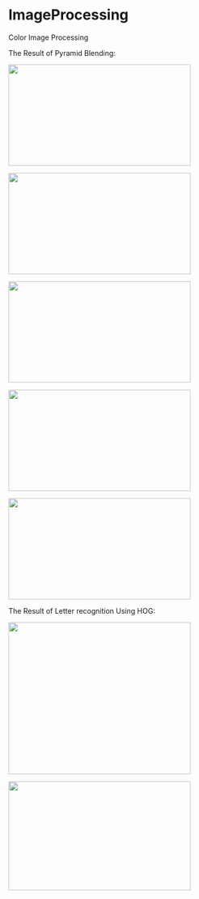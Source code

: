 # ImageProcessing
Color Image Processing

The Result of Pyramid Blending:

<img src="https://user-images.githubusercontent.com/84497185/215977872-3131bc5e-0a54-432f-a3e0-1ac79635d022.jpeg" width="360" height="200"/><br/>

<img src="https://user-images.githubusercontent.com/84497185/215978674-69c3007e-7778-4890-bca1-2616725cee73.jpeg" width="360" height="200"/><br/>

<img src="https://user-images.githubusercontent.com/84497185/215978828-a688b36d-5e07-4926-b219-c6293e6ba8c1.jpeg" width="360" height="200"/><br/>

<img src="https://user-images.githubusercontent.com/84497185/215978879-e3bb12f9-fb2c-43ba-90c0-de1899f70d45.jpeg" width="360" height="200"/><br/>

<img src="https://user-images.githubusercontent.com/84497185/215978945-38d16732-0f0c-40b3-92a0-0a37f422565a.jpeg" width="360" height="200"/><br/>

The Result of Letter recognition Using HOG:

<img src="https://user-images.githubusercontent.com/84497185/215979950-52f4c3bc-e284-4724-8f48-fa4b9681b396.png" width="360" height="300"/><br/>

<img src="https://user-images.githubusercontent.com/84497185/215980384-1f5bc9f2-15e3-4976-ad60-d139c8a2bf88.png" width="360" height="215"/><br/>

